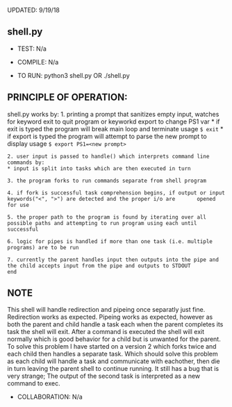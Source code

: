 
UPDATED: 9/19/18

## shell.py
* TEST: N/a

* COMPILE: N/a

* TO RUN: python3 shell.py
		OR
	  ./shell.py

## PRINCIPLE OF OPERATION:
shell.py works by:
	1. printing a prompt that sanitizes empty input, watches for keyword exit to quit program or keyworkd export to change PS1 var
	* if exit is typed the program will break main loop and terminate
	usage `$ exit`
	* if export is typed the program will attempt to parse the new prompt to display
	usage `$ export PS1=<new prompt>`
	
	2. user input is passed to handle() which interprets command line commands by:
	* input is split into tasks which are then executed in turn
	
	3. the program forks to run commands separate from shell program
	
	4. if fork is successful task comprehension begins, if output or input keywords("<", ">") are detected and the proper i/o are 		opened for use
	
	5. the proper path to the program is found by iterating over all possible paths and attempting to run program using each until 		successful
	
	6. logic for pipes is handled if more than one task (i.e. multiple programs) are to be run
	
	7. currently the parent handles input then outputs into the pipe and the child accepts input from the pipe and outputs to STDOUT
	end
	
## NOTE
This shell will handle redirection and pipeing once separatly just fine. Redirection works as expected.
Pipeing works as expected, however as both the parent and child handle a task each when the parent completes its task the shell will exit. After a command is executed the shell will exit normally which is good behavior for a child but is unwanted for the parent. To solve this problem I have started on a version 2 which forks twice and each child then handles a separate task. Which should solve this problem as each child will handle a task and communicate with eachother, then die in turn leaving the parent shell to continue running.
It still has a bug that is very strange; The output of the second task is interpreted as a new command to exec.

* COLLABORATION: N/a
